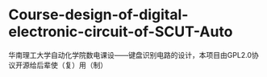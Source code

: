 ﻿# Course-design-of-digital-electronic-circuit-of-SCUT-Auto
华南理工大学自动化学院数电课设——键盘识别电路的设计，本项目由GPL2.0协议开源给后辈使（复）用（制）
